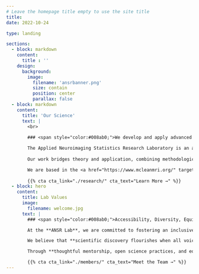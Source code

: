 ```yaml
---
# Leave the homepage title empty to use the site title
title:
date: 2022-10-24

type: landing

sections:
  - block: markdown
    content:
      title : ''
    design:
      background:
        image: 
          filename: 'ansrbanner.png'
          size: contain
          position: center
          parallax: false
  - block: markdown
    content:
      title: 'Our Science'
      text: |
        <br>
        
        ### <span style="color:#008ab0;">We develop and apply advanced statistical and machine learning methods to improve neuroimaging analysis and enhance our understanding of brain function in health and disease.</span>

        The Applied Neuroimaging Statistics Research Laboratory is an academic research group dedicated to improving statistical methodologies for analyzing functional magnetic resonance imaging (fMRI) data. Our research spans multiple domains, including the development of novel computational tools for studying the brain's structural and functional connectome. We leverage state-of-the-art techniques such as multi-modal data fusion and machine learning to address fundamental questions in neuroimaging and to enhance our understanding of neurological and psychiatric disorders. 
        
        Our work bridges theory and application, combining methodological innovation with empirical investigations in neuroimaging. By integrating advanced statistical approaches with neurobiological data, we aim to refine how we study brain networks, mental illness, and cognitive function.

        We are based in the <a href="https://www.mcleanmri.org/" target="_blank">McLean Imaging Center</a> at McLean Hospital & the <a href="https://psych.hms.harvard.edu/" target="_blank">Department of Psychiatry</a> at Harvard Medical School. 
        
        {{% cta cta_link="./research/" cta_text="Learn More →" %}}
  - block: hero
    content:
      title: Lab Values
      image:
        filename: welcome.jpg
      text: |
        ### <span style="color:#008ab0;">Accessibility, Diversity, Equity, Inclusion, & Belonging</span>

        At the **ANSR Lab**, we are committed to fostering an inclusive, equitable, and welcoming environment where diverse perspectives drive innovation in neuroimaging and biomedical research.  

        We believe that **scientific discovery flourishes when all voices are heard**, and we actively work to **break down barriers** that have historically excluded underrepresented groups in STEM. Our lab is a space where **collaboration, respect, and belonging** are the foundation of both our research and mentorship.  

        Through **thoughtful mentorship, open science practices, and equitable research opportunities**, we aim to contribute to a scientific community that reflects and serves the diversity of the world around us. We **welcome scholars of all backgrounds** and strive to ensure that **our work promotes knowledge that is accessible, transparent, and impactful for all.**  

        {{% cta cta_link="./members/" cta_text="Meet the Team →" %}}
---
```

